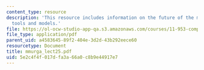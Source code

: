 ```yaml
---
content_type: resource
description: 'This resource includes information on the future of the metropolis:
  tools and models.'
file: https://ol-ocw-studio-app-qa.s3.amazonaws.com/courses/11-953-comparative-land-use-and-transportation-planning-spring-2006/5e2c4f4f017dfa3a66a0c8b9e44917e7_mmurga_lect25.pdf
file_type: application/pdf
parent_uid: a4583645-89f2-404e-3d2d-43b292eece60
resourcetype: Document
title: mmurga_lect25.pdf
uid: 5e2c4f4f-017d-fa3a-66a0-c8b9e44917e7
---
```

